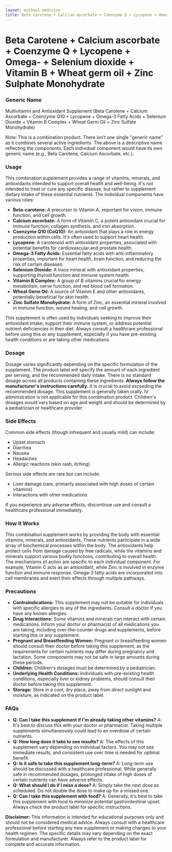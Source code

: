 ```yaml
---
layout: minimal-medicine
title: Beta Carotene + Calcium ascorbate + Coenzyme Q + Lycopene + Omega- + Selenium dioxide + Vitamin B + Wheat germ oil + Zinc Sulphate Monohydrate
---
```


# Beta Carotene + Calcium ascorbate + Coenzyme Q + Lycopene + Omega- + Selenium dioxide + Vitamin B + Wheat germ oil + Zinc Sulphate Monohydrate
### Generic Name
Multivitamin and Antioxidant Supplement (Beta Carotene + Calcium Ascorbate + Coenzyme Q10 + Lycopene + Omega-3 Fatty Acids + Selenium Dioxide + Vitamin B Complex + Wheat Germ Oil + Zinc Sulfate Monohydrate)


Note:  This is a combination product. There isn't one single "generic name" as it combines several active ingredients.  The above is a descriptive name reflecting the components.  Each individual component would have its own generic name (e.g., Beta Carotene, Calcium Ascorbate, etc.).


### Usage

This combination supplement provides a range of vitamins, minerals, and antioxidants intended to support overall health and well-being.  It's not intended to treat or cure any specific disease, but rather to supplement dietary intake of these essential nutrients.  The individual components have various roles:

* **Beta-carotene:** A precursor to Vitamin A, important for vision, immune function, and cell growth.
* **Calcium ascorbate:** A form of Vitamin C, a potent antioxidant crucial for immune function, collagen synthesis, and iron absorption.
* **Coenzyme Q10 (CoQ10):** An antioxidant that plays a role in energy production within cells.  It's often used to support heart health.
* **Lycopene:** A carotenoid with antioxidant properties, associated with potential benefits for cardiovascular and prostate health.
* **Omega-3 Fatty Acids:** Essential fatty acids with anti-inflammatory properties, important for heart health, brain function, and reducing the risk of certain diseases.
* **Selenium Dioxide:** A trace mineral with antioxidant properties, supporting thyroid function and immune system health.
* **Vitamin B Complex:** A group of B vitamins crucial for energy metabolism, nerve function, and red blood cell formation.
* **Wheat Germ Oil:**  A source of Vitamin E and other antioxidants, potentially beneficial for skin health.
* **Zinc Sulfate Monohydrate:** A form of Zinc, an essential mineral involved in immune function, wound healing, and cell growth.


This supplement is often used by individuals seeking to improve their antioxidant intake, support their immune system, or address potential nutrient deficiencies in their diet.  Always consult a healthcare professional before using this or any supplement, especially if you have pre-existing health conditions or are taking other medications.


### Dosage

Dosage varies significantly depending on the specific formulation of the supplement.  The product label will specify the amount of each ingredient per serving, and the recommended daily intake.  There is no standard dosage across all products containing these ingredients.  **Always follow the manufacturer's instructions carefully.**  It is crucial to avoid exceeding the recommended dosage.  This supplement is generally taken orally. IV administration is not applicable for this combination product.  Children's dosages would vary based on age and weight and should be determined by a pediatrician or healthcare provider.


### Side Effects

Common side effects (though infrequent and usually mild) can include:

* Upset stomach
* Diarrhea
* Nausea
* Headaches
* Allergic reactions (skin rash, itching)

Serious side effects are rare but can include:

* Liver damage (rare, primarily associated with high doses of certain vitamins)
* Interactions with other medications

If you experience any adverse effects, discontinue use and consult a healthcare professional immediately.


### How it Works

This combination supplement works by providing the body with essential vitamins, minerals, and antioxidants. These nutrients participate in a wide array of biochemical processes within the body. The antioxidants help protect cells from damage caused by free radicals, while the vitamins and minerals support various bodily functions, contributing to overall health.  The mechanisms of action are specific to each individual component. For example, Vitamin C acts as an antioxidant, while Zinc is involved in enzyme function and immune response. Omega-3 fatty acids are incorporated into cell membranes and exert their effects through multiple pathways.


### Precautions

* **Contraindications:** This supplement may not be suitable for individuals with specific allergies to any of the ingredients. Consult a doctor if you have any known allergies.
* **Drug Interactions:**  Some vitamins and minerals can interact with certain medications.  Inform your doctor or pharmacist of all medications you are taking, including over-the-counter drugs and supplements, before starting this or any supplement.
* **Pregnant and Breastfeeding Women:**  Pregnant or breastfeeding women should consult their doctor before taking this supplement, as the requirements for certain nutrients may differ during pregnancy and lactation. Some components may not be safe in large amounts during these periods.
* **Children:** Children's dosages must be determined by a pediatrician.
* **Underlying Health Conditions:** Individuals with pre-existing health conditions, especially liver or kidney problems, should consult their doctor before taking this supplement.
* **Storage:** Store in a cool, dry place, away from direct sunlight and moisture, as indicated on the product label.


### FAQs

* **Q: Can I take this supplement if I'm already taking other vitamins?** A: It's best to discuss this with your doctor or pharmacist.  Taking multiple supplements simultaneously could lead to an overdose of certain nutrients.
* **Q: How long does it take to see results?** A:  The effects of this supplement vary depending on individual factors.  You may not see immediate results, and consistent use over time is needed for optimal benefit.
* **Q:  Is it safe to take this supplement long-term?** A:  Long-term use should be discussed with a healthcare professional. While generally safe in recommended dosages, prolonged intake of high doses of certain nutrients can have adverse effects.
* **Q: What should I do if I miss a dose?** A:  Simply take the next dose as scheduled. Do not double the dose to make up for a missed one.
* **Q: Can I take this supplement with food?** A:  Generally, it's best to take this supplement with food to minimize potential gastrointestinal upset.  Always check the product label for specific instructions.

**Disclaimer:** This information is intended for educational purposes only and should not be considered medical advice. Always consult with a healthcare professional before starting any new supplement or making changes to your health regimen. The specific details may vary depending on the exact formulation and manufacturer.  Always refer to the product label for complete and accurate information.
